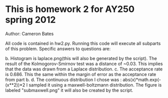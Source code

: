 # This is homework 2 for AY250 spring 2012

Author: Cameron Bates

All code is contained in hw2.py. Running this code will execute all subparts of this problem. Specific answers to questions are:

b. Histogram is laplace.png(this will also be generated by the script). The result of the Kolmogorov-Smirnov test was a distance of ~0.03. This implies that the data was drawn from a Laplace distribution.
c. The acceptance rate is 0.686. This the same within the margin of error as the acceptance rate from part b.
d. The continuous distribution I chose was : abs(x)*math.exp(-(x**2))*2 I sampled it using a maxwell-boltzmann distribution. The figure is labeled "submaxwell.png" it will also be created by the script.

